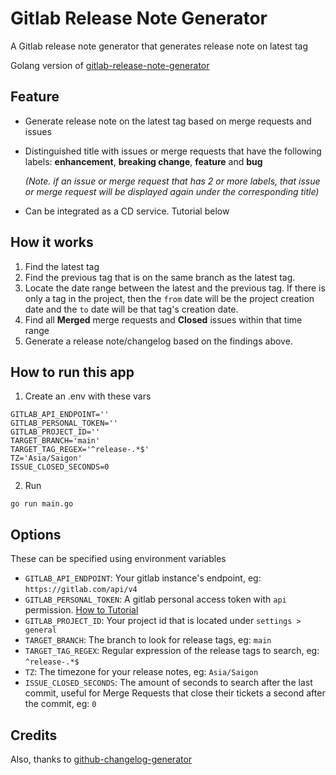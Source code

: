 # Gitlab Release Note Generator

A Gitlab release note generator that generates release note on latest tag

Golang version of [gitlab-release-note-generator](https://github.com/jk1z/gitlab-release-note-generator)

## Feature
-  Generate release note on the latest tag based on merge requests and issues
-  Distinguished title with issues or merge requests that have the following labels: **enhancement**, **breaking change**, **feature** and **bug**

   *(Note. if an issue or merge request that has 2 or more labels, that issue or merge request will be displayed again under the corresponding title)*

-  Can be integrated as a CD service. Tutorial below


## How it works
1. Find the latest tag
2. Find the previous tag that is on the same branch as the latest tag.
3. Locate the date range between the latest and the previous tag. If there is only a tag in the project, then the `from` date will be the project creation date and the `to` date will be that tag's creation date.
4. Find all **Merged** merge requests and **Closed** issues within that time range
5. Generate a release note/changelog based on the findings above.

## How to run this app

1. Create an .env with these vars
```
GITLAB_API_ENDPOINT=''
GITLAB_PERSONAL_TOKEN=''
GITLAB_PROJECT_ID=''
TARGET_BRANCH='main'
TARGET_TAG_REGEX='^release-.*$'
TZ='Asia/Saigon'
ISSUE_CLOSED_SECONDS=0
```

2. Run
```
go run main.go
```


## Options

These can be specified using environment variables

* ```GITLAB_API_ENDPOINT```: Your gitlab instance's endpoint, eg: ```https://gitlab.com/api/v4```
* ```GITLAB_PERSONAL_TOKEN```: A gitlab personal access token with `api` permission. [How to Tutorial](https://docs.gitlab.com/ee/user/profile/personal_access_tokens.html)
* ```GITLAB_PROJECT_ID```: Your project id that is located under ```settings > general```
* ```TARGET_BRANCH```: The branch to look for release tags, eg: ```main```
* ```TARGET_TAG_REGEX```:  Regular expression of the release tags to search, eg: ```^release-.*$```
* ```TZ```: The timezone for your release notes, eg: ```Asia/Saigon```
* ```ISSUE_CLOSED_SECONDS```: The amount of seconds to search after the last commit,  useful for Merge Requests that close their tickets a second after the commit, eg: ```0```


## Credits
Also, thanks to [github-changelog-generator](https://github.com/github-changelog-generator/github-changelog-generator)
